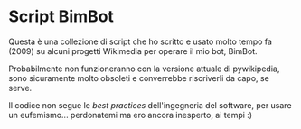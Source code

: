 # Script BimBot

Questa è una collezione di script che ho scritto e usato molto tempo fa (2009) su alcuni progetti Wikimedia per operare il mio bot, BimBot.

Probabilmente non funzioneranno con la versione attuale di pywikipedia, sono sicuramente molto obsoleti e converrebbe riscriverli da capo, se serve.

Il codice non segue le *best practices* dell'ingegneria del software, per usare un eufemismo... perdonatemi ma ero ancora inesperto, ai tempi :)
